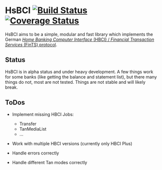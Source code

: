 # HsBCI [![Build Status](https://travis-ci.org/paulkoerbitz/hsbci.svg?branch=master)](https://travis-ci.org/paulkoerbitz/hsbci) [![Coverage Status](https://img.shields.io/coveralls/paulkoerbitz/hsbci.svg)](https://coveralls.io/r/paulkoerbitz/hsbci)

HsBCI aims to be a simple, modular and fast library which implements
the German [*Home Banking Computer Interface* (HBCI) / *Financial
Transaction Services* (FinTS) protocol](http://www.hbci-zka.de/).

## Status

HsBCI is in alpha status and under heavy development. A few things work
for some banks (like getting the balance and statement list), but there
many things do not, most are not tested. Things are not stable and will
likely break.

## ToDos

- Implement missing HBCI Jobs:
  - Transfer
  - TanMediaList
  - ...

- Work with multiple HBCI versions (currently only HBCI Plus)

- Handle errors correctly

- Handle different Tan modes correctly
